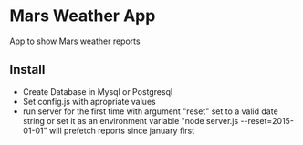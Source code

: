 # Mars Weather App

App to show Mars weather reports

Install
----------------

- Create Database in Mysql or Postgresql
- Set config.js with apropriate values
- run server for the first time with argument "reset" set to a valid date string
  or set it as an environment variable
  "node server.js --reset=2015-01-01" will prefetch reports since january first
